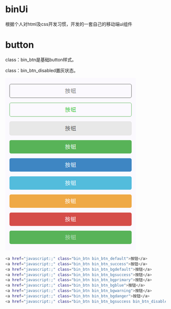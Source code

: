 ﻿# binUi

根据个人对html及css开发习惯，开发的一套自己的移动端ui组件

# button

class：bin_btn是基础button样式。

class：bin_btn_disabled置灰状态。

![calendar](https://github.com/yaob421123/binUi/blob/master/md/img/button.png)


```bash
<a href="javascript:;" class="bin_btn bin_btn_default">按钮</a>
<a href="javascript:;" class="bin_btn bin_btn_success">按钮</a>
<a href="javascript:;" class="bin_btn bin_btn_bgdefault">按钮</a>
<a href="javascript:;" class="bin_btn bin_btn_bgsuccess">按钮</a>
<a href="javascript:;" class="bin_btn bin_btn_bgprimary">按钮</a>
<a href="javascript:;" class="bin_btn bin_btn_bgblue">按钮</a>
<a href="javascript:;" class="bin_btn bin_btn_bgwarning">按钮</a>
<a href="javascript:;" class="bin_btn bin_btn_bgdanger">按钮</a>
<a href="javascript:;" class="bin_btn bin_btn_bgsuccess bin_btn_disabled">按钮</a>
```






